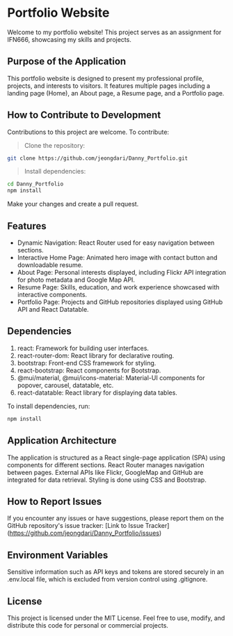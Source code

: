 # Portfolio Website
Welcome to my portfolio website! This project serves as an assignment for IFN666, showcasing my skills and projects.

## Purpose of the Application
This portfolio website is designed to present my professional profile, projects, and interests to visitors. It features multiple pages including a landing page (Home), an About page, a Resume page, and a Portfolio page.

## How to Contribute to Development
Contributions to this project are welcome. To contribute:

> Clone the repository:

```bash
git clone https://github.com/jeongdari/Danny_Portfolio.git
```

> Install dependencies:

```bash
cd Danny_Portfolio
npm install
```
Make your changes and create a pull request.

## Features
- Dynamic Navigation: React Router used for easy navigation between sections.
- Interactive Home Page: Animated hero image with contact button and downloadable resume.
- About Page: Personal interests displayed, including Flickr API integration for photo metadata and Google Map API.
- Resume Page: Skills, education, and work experience showcased with interactive components.
- Portfolio Page: Projects and GitHub repositories displayed using GitHub API and React Datatable.

## Dependencies
1. react: Framework for building user interfaces.
2. react-router-dom: React library for declarative routing.
3. bootstrap: Front-end CSS framework for styling.
4. react-bootstrap: React components for Bootstrap.
5. @mui/material, @mui/icons-material: Material-UI components for popover, carousel, datatable, etc.
6. react-datatable: React library for displaying data tables.

To install dependencies, run:

```bash
npm install
```

## Application Architecture
The application is structured as a React single-page application (SPA) using components for different sections. React Router manages navigation between pages. External APIs like Flickr, GoogleMap and GitHub are integrated for data retrieval. Styling is done using CSS and Bootstrap.

## How to Report Issues
If you encounter any issues or have suggestions, please report them on the GitHub repository's issue tracker:
[Link to Issue Tracker] (https://github.com/jeongdari/Danny_Portfolio/issues)

## Environment Variables
Sensitive information such as API keys and tokens are stored securely in an .env.local file, which is excluded from version control using .gitignore.

## License
This project is licensed under the MIT License. Feel free to use, modify, and distribute this code for personal or commercial projects.
